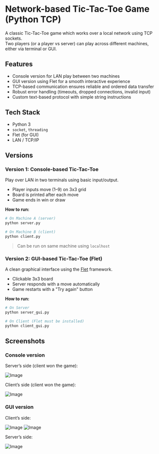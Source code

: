# Network-based Tic-Tac-Toe Game (Python TCP)

A classic Tic-Tac-Toe game which works over a local network using TCP sockets.  
Two players (or a player vs server) can play across different machines, either via terminal or GUI.  

## Features

- Console version for LAN play between two machines
- GUI version using Flet for a smooth interactive experience
- TCP-based communication ensures reliable and ordered data transfer
- Robust error handling (timeouts, dropped connections, invalid input)
- Custom text-based protocol with simple string instructions

## Tech Stack

* Python 3
* `socket`, `threading`
* Flet (for GUI)
* LAN / TCP/IP

## Versions
### Version 1: Console-based Tic-Tac-Toe
Play over LAN in two terminals using basic input/output.

- Player inputs move (1–9) on 3x3 grid
- Board is printed after each move
- Game ends in win or draw

**How to run:**
```bash
# On Machine A (server)
python server.py

# On Machine B (client)
python client.py
````

> Can be run on same machine using `localhost`

### Version 2: GUI-based Tic-Tac-Toe (Flet)

A clean graphical interface using the [Flet](https://flet.dev) framework.

* Clickable 3x3 board
* Server responds with a move automatically
* Game restarts with a "Try again" button

**How to run:**

```bash
# On Server
python server_gui.py

# On Client (Flet must be installed)
python client_gui.py
```

## Screenshots
### Console version
Server’s side (client won the game):

![Image](https://github.com/user-attachments/assets/355eaa7b-3aa1-4a09-8691-aebe51dda3b8)

Client’s side (client won the game):

![Image](https://github.com/user-attachments/assets/c9c7488a-581e-4328-84ed-f11b8ca1c811)

### GUI version
Client’s side:

![Image](https://github.com/user-attachments/assets/3b5d1d3d-cf54-4e59-9050-d4908f75344b)
![Image](https://github.com/user-attachments/assets/789db76a-0340-4fa2-ad57-034f54f1a07b)

Server’s side:

![Image](https://github.com/user-attachments/assets/73876a8c-918f-406c-b1f3-6d5c85f119a0)
